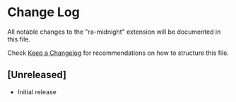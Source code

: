 # Change Log
All notable changes to the "ra-midnight" extension will be documented in this file.

Check [Keep a Changelog](http://keepachangelog.com/) for recommendations on how to structure this file.

## [Unreleased]
- Initial release
